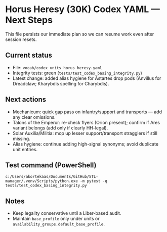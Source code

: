 # Horus Heresy (30K) Codex YAML — Next Steps

This file persists our immediate plan so we can resume work even after session resets.

## Current status
- File: `vocab/codex_units_horus_heresy.yaml`
- Integrity tests: green (`tests/test_codex_basing_integrity.py`)
- Latest change: added alias hygiene for Astartes drop pods (Anvillus for Dreadclaw; Kharybdis spelling for Charybdis).

## Next actions
- Mechanicum: quick gap pass on infantry/support and transports — add any clear omissions.
- Talons of the Emperor: re-check flyers (Orion present); confirm if Ares variant belongs (add only if clearly HH-legal).
- Solar Auxilia/Militia: mop up lesser support/transport stragglers if still missing.
- Alias hygiene: continue adding high-signal synonyms; avoid duplicate unit entries.

## Test command (PowerShell)
```pwsh
c:/Users/akortekaas/Documents/GitHub/STL-manager/.venv/Scripts/python.exe -m pytest -q tests/test_codex_basing_integrity.py
```

## Notes
- Keep legality conservative until a Liber-based audit.
- Maintain `base_profile` only under units or `availability_groups.default_base_profile`.